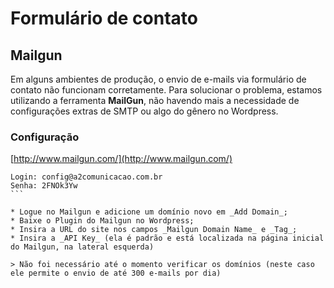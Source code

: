 # Formulário de contato

## Mailgun
Em alguns ambientes de produção, o envio de e-mails via formulário de contato não funcionam corretamente. Para solucionar o problema, estamos utilizando a ferramenta **MailGun**, não havendo mais a necessidade de configurações extras de SMTP ou algo do gênero no Wordpress.

### Configuração

[http://www.mailgun.com/](http://www.mailgun.com/)

````
Login: config@a2comunicacao.com.br 
Senha: 2FNOk3Yw
```

* Logue no Mailgun e adicione um domínio novo em _Add Domain_;
* Baixe o Plugin do Mailgun no Wordpress;
* Insira a URL do site nos campos _Mailgun Domain Name_ e _Tag_;
* Insira a _API Key_ (ela é padrão e está localizada na página inicial do Mailgun, na lateral esquerda)

> Não foi necessário até o momento verificar os domínios (neste caso ele permite o envio de até 300 e-mails por dia)


